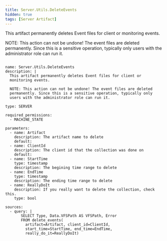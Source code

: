 ```yaml
---
title: Server.Utils.DeleteEvents
hidden: true
tags: [Server Artifact]
---
```


This artifact permanently deletes Event files for client or
monitoring events.

NOTE: This action can not be undone! The event files are deleted
permanently. Since this is a sensitive operation, typically only
users with the administrator role can run it.


<pre><code class="language-yaml">
name: Server.Utils.DeleteEvents
description: |
  This artifact permanently deletes Event files for client or
  monitoring events.

  NOTE: This action can not be undone! The event files are deleted
  permanently. Since this is a sensitive operation, typically only
  users with the administrator role can run it.

type: SERVER

required_permissions:
  - MACHINE_STATE

parameters:
  - name: Artifact
    description: The artifact name to delete
    default:
  - name: ClientId
    description: The client id that the collection was done on
    default:
  - name: StartTime
    type: timestamp
    description: The begining time range to delete
  - name: EndTime
    type: timestamp
    description: The ending time range to delete
  - name: ReallyDoIt
    description: If you really want to delete the collection, check this.
    type: bool

sources:
  - query: |
       SELECT Type, Data.VFSPath AS VFSPath, Error
       FROM delete_events(
         artifact=Artifact, client_id=ClientId,
         start_time=StartTime, end_time=EndTime,
         really_do_it=ReallyDoIt)

</code></pre>

